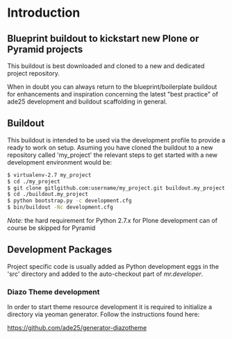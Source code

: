 # Introduction

## Blueprint buildout to kickstart new Plone or Pyramid projects

This buildout is best downloaded and cloned to a new and dedicated project
repository.

When in doubt you can always return to the blueprint/boilerplate buildout for
enhancements and inspiration concerning the latest "best practice" of
ade25 development and buildout scaffolding in general.


## Buildout

This buildout is intended to be used via the development profile to provide
a ready to work on setup. Asuming you have cloned the buildout to a new
repository called 'my_project' the relevant steps to get started with a new
development environment would be:

``` bash
$ virtualenv-2.7 my_project
$ cd ./my_project
$ git clone gitlgithub.com:username/my_project.git buildout.my_project
$ cd ./buildout.my_project
$ python bootstrap.py -c development.cfg
$ bin/buildout -Nc development.cfg
```

*Note:* the hard requirement for Python 2.7.x for Plone development can of
course be skipped for Pyramid

## Development Packages

Project specific code is usually added as Python development eggs in the 'src'
directory and added to the auto-checkout part of *mr.developer*.


### Diazo Theme development

In order to start theme resource development it is required to initialize a
directory via yeoman generator. Follow the instructions found here:

https://github.com/ade25/generator-diazotheme


